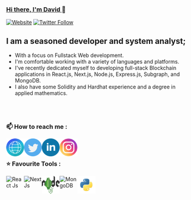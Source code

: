 ### [ Hi there, I'm David ][ website ] 👋

[![Website](https://img.shields.io/website?label=davidparseen.com&style=for-the-badge&url=https%3A%2F%2Fwww.davidparseen.com)](https://www.davidparseen.com)
[![Twitter Follow](https://img.shields.io/twitter/follow/davidparseen?color=1DA1F2&logo=twitter&style=for-the-badge)](https://twitter.com/intent/follow?original_referer=https%3A%2F%2Fgithub.com%2Fdavidparseen&screen_name=smplywb3)


## I am a seasoned developer and system analyst;
- With a focus on Fullstack Web development.
- I'm comfortable working with a variety of languages and platforms.
- I've recently dedicated myself to developing full-stack Blockchain applications in React.js, Next.js, Node.js, Express.js, Subgraph, and MongoDB.
- I also have some Solidity and Hardhat experience and a degree in applied mathematics.
<br/>
<br/>

### 📫 How to reach me :

[<img align="left" alt="www.davidparseen.com" width="48" height="48" src="./icons/globe.svg" />][website]
[<img align="left" alt="David Parseen | Twitter" width="48" height="48" src="./icons/twitter.svg" />][twitter]
[<img align="left" alt="David Parseen | LinkedIn" width="48" height="48" src="./icons/linkedin.svg" />][linkedin]
[<img align="left" alt="David Parseen | Instagram" width="48" height="48" src="./icons/instagram.svg" />][instagram]

<br/>
<br/>

### ⭐ Favourite Tools :

<img align="left" alt="React Js" width="48" height="48" src="https://raw.githubusercontent.com/facebook/react/cae635054e17a6f107a39d328649137b83f25972/fixtures/dom/public/react-logo.svg" />
<img align="left" alt="Next Js" width="48" height="48" src="https://assets.vercel.com/image/upload/v1607554385/repositories/next-js/next-logo.png" />
<img align="left" alt="Node Js" width="48" height="48" src="./icons/nodejs.svg" />
<img align="left" alt="MongoDB" width="48" height="48" src="https://raw.githubusercontent.com/mongodb/mongo/master/docs/leaf.svg" />
<img align="left" alt="Python" width="48" height="48" src="https://raw.githubusercontent.com/github/explore/80688e429a7d4ef2fca1e82350fe8e3517d3494d/topics/python/python.png" />

[website]: https://www.davidparseen.com
[twitter]: https://twitter.com/smplywb3
[linkedin]: https://www.linkedin.com/in/davidparseen/
[instagram]: https://www.instagram.com/davidparseen

